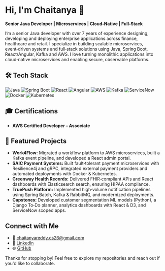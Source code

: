 # Hi, I'm Chaitanya 👋

**Senior Java Developer | Microservices | Cloud‑Native | Full‑Stack**

I’m a senior Java developer with over 7 years of experience designing, developing and deploying enterprise applications across finance, healthcare and retail. I specialize in building scalable microservices, event‑driven systems and full‑stack solutions using Java, Spring Boot, React/Angular, Kafka and AWS. I love turning monolithic applications into cloud‑native microservices and enabling secure, observable platforms.

## 🛠 Tech Stack

![Java](https://img.shields.io/badge/Java-007396?style=for-the-badge&logo=java&logoColor=white)
![Spring Boot](https://img.shields.io/badge/Spring_Boot-6DB33F?style=for-the-badge&logo=spring-boot&logoColor=white)
![React](https://img.shields.io/badge/React-61DAFB?style=for-the-badge&logo=react&logoColor=black)
![Angular](https://img.shields.io/badge/Angular-DD0031?style=for-the-badge&logo=angular&logoColor=white)
![AWS](https://img.shields.io/badge/AWS-FF9900?style=for-the-badge&logo=amazon-aws&logoColor=white)
![Kafka](https://img.shields.io/badge/Kafka-231F20?style=for-the-badge&logo=apache-kafka&logoColor=white)
![ServiceNow](https://img.shields.io/badge/ServiceNow-6f9a37?style=for-the-badge&logo=servicenow&logoColor=white)
![Docker](https://img.shields.io/badge/Docker-2496ED?style=for-the-badge&logo=docker&logoColor=white)
![Kubernetes](https://img.shields.io/badge/Kubernetes-326CE5?style=for-the-badge&logo=kubernetes&logoColor=white)

## 🎓 Certifications

- **AWS Certified Developer – Associate**

## 📂 Featured Projects

- **Work4Flow:** Migrated a workflow platform to AWS microservices, built a Kafka event pipeline, and developed a React admin portal.  
- **SAIC Payment Systems:** Built fault‑tolerant payment microservices with Resilience4j and gRPC, integrated external payment providers and automated deployments with Docker & Kubernetes.  
- **Greenway Health Records:** Delivered FHIR‑compliant APIs and React dashboards with Elasticsearch search, ensuring HIPAA compliance.  
- **TruePush Platform:** Implemented high‑volume notification pipelines using Spring Batch, Kafka & RabbitMQ, and modernized deployments.  
- **Capstones:** Developed customer segmentation ML models (Python), a Django To‑Do planner, analytics dashboards with React & D3, and ServiceNow scoped apps.

##  Connect with Me

- 📧 [chaitanyareddy.cs26@gmail.com](mailto:chaitanyareddy.cs26@gmail.com)
- 💼 [LinkedIn]([https://www.linkedin.com/in/your-profile](https://www.linkedin.com/in/chaitanya-redi-2a0681385?utm_source=share&utm_campaign=share_via&utm_content=profile&utm_medium=ios_app))
- 🌐 [GitHub](https://github.com/Chaitanyareddy26)

Thanks for stopping by! Feel free to explore my repositories and reach out if you'd like to collaborate.

